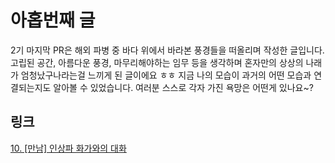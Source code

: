 # 아홉번째 글
2기 마지막 PR은 해외 파병 중 바다 위에서 바라본 풍경들을 떠올리며 작성한 글입니다.
고립된 공간, 아름다운 풍경, 마무리해야하는 임무 등을 생각하며 혼자만의 상상의 나래가 엄청났구나라는걸 느끼게 된 글이에요 ㅎㅎ 
지금 나의 모습이 과거의 어떤 모습과 연결되는지도 알아볼 수 있었습니다.
여러분 스스로 각자 가진 욕망은 어떤게 있나요~?

## 링크
[10. [만남] 인상파 화가와의 대화](https://makerjun.com/travel/conversation)
